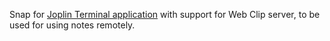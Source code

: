 Snap for [Joplin Terminal application](https://joplinapp.org/terminal/) with support for
Web Clip server, to be used for using notes remotely.
